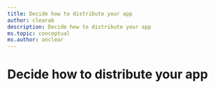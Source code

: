 ```yaml
---
title: Decide how to distribute your app
author: clearab
description: Decide how to distribute your app
ms.topic: conceptual
ms.author: anclear
---
```

# Decide how to distribute your app